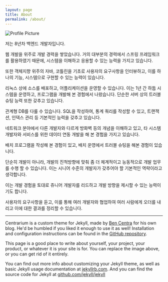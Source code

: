 ```yaml
---
layout: page
title: About
permalink: /about/
---
```


<img src="{{ site.baseurl }}/assets/profile-placeholder.gif" title="Profile Picture" class="profile">

저는 8년차 백엔드 개발자입니다.

웹 개발을 위주로 개발 경력을 쌓았습니다. 거의 대부분의 경력에서 스프링 프레임워크를 활용하였기 때문에, 시스템을 이해하고 응용할 수 있는 능력을 가지고 있습니다.

또한 객체지향 위주의 자바, 코틀린을 기초로 사용자의 요구사항을 인터뷰하고, 이를 하나의 기능, 시스템으로 구현할 수 있는 능력이 있습니다.

리눅스 상에 소스를 배포하고, 어플리케이션을 운영할 수 있습니다. 이는 1년 간 하둡 시스템을 운영하고, 프로그램을 개발해 본 경험에서 나왔습니다. 단순한 서버 상의 트러블 슈팅 능력 또한 갖추고 있습니다.

관계형 DB를 다룰 수 있습니다. SQL을 작성하여, 통계 쿼리를 작성할 수 있고, 트랜잭션, 인덱스 관리 등 기본적인 능력을 갖추고 있습니다.

네트워크 분야에서 다른 개발자와 다르게 방화벽 등의 개념을 이해하고 있고, 타 시스템 개발자와 서비스를 위한 데이터 연동 개발을 해 본 경험을 가지고 있습니다.

배치 프로그램을 작성해 본 경험이 있고, 배치 운영에서 트러블 슈팅을 해본 경험이 있습니다.

단순히 개발이 아니라, 개발의 진척방향에 맞춰 좀 더 체계적이고 능동적으로 개발 업무를 수행 할 수 있습니다. 이는 시니어 수준의 개발자가 갖추어야 할 기본적인 역략이라고 생각합니다.

이는 개발 경험을 토대로 쥬니어 개발자를 리드하고 개발 방향을 제시할 수 있는 능력이기도 합니다.

사용자의 요구사항을 듣고, 이를 통해 여러 개발자와 협업하여 여러 사람에게 오더를 내리고 이에 대한 결과를 정리할 수 있습니다.  

--------------------------------------------------------------------------------------------

Centrarium is a custom theme for Jekyll, made by [Ben Centra][bencentra] for his own blog. He'd be humbled if you liked it enough to use it as well! Installation and configuration instructions can be found in the [GitHub repository](https://github.com/bencentra/centrarium).

This page is a good place to write about yourself, your project, your product, or whatever it is your site is for. You can replace the image above, or you can get rid of it entirely. 

You can find out more info about customizing your Jekyll theme, as well as basic Jekyll usage documentation at [jekyllrb.com](http://jekyllrb.com/). And you can find the source code for Jekyll at [github.com/jekyll/jekyll](https://github.com/jekyll/jekyll)

[centrarium]: https://github.com/bencentra/centrarium
[bencentra]: http://bencentra.com
[jekyll]: https://github.com/jekyll/jekyll
